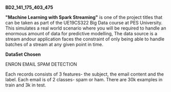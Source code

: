 **BD2_141_175_403_475**

**"Machine Learning with Spark Streaming"** is one of the project titles that can be taken as part of the UE19CS322 Big Data course at PES University. This simulates a real world scenario where you will be required to handle an enormous amount of data for predictive modelling, The data source is a stream andour application faces the constraint of only being able to handle batches of a stream at any given point in time.

**DataSet Chosen**

ENRON EMAIL SPAM DETECTION

Each records consists of 3 features- the subject, the email content and the label. Each email is of 2 classes- spam or ham. There are 30k examples in train and 3k in test.
